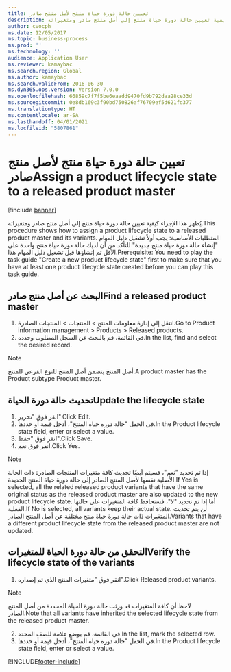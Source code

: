 ```yaml
---
title: تعيين حالة دورة حياة منتج لأصل منتج صادر
description: يُظهر هذا الإجراء كيفية تعيين حالة دورة حياة منتج إلى أصل منتج صادر ومتغيراته.
author: cvocph
ms.date: 12/05/2017
ms.topic: business-process
ms.prod: ''
ms.technology: ''
audience: Application User
ms.reviewer: kamaybac
ms.search.region: Global
ms.author: kamaybac
ms.search.validFrom: 2016-06-30
ms.dyn365.ops.version: Version 7.0.0
ms.openlocfilehash: 66859c7f7f5be6eaadd9470fd9b792daa28ce33d
ms.sourcegitcommit: 0e8db169c3f90bd750826af76709ef5d621fd377
ms.translationtype: HT
ms.contentlocale: ar-SA
ms.lasthandoff: 04/01/2021
ms.locfileid: "5807861"
---
```

# <a name="assign-a-product-lifecycle-state-to-a-released-product-master"></a><span data-ttu-id="6c697-103">تعيين حالة دورة حياة منتج لأصل منتج صادر</span><span class="sxs-lookup"><span data-stu-id="6c697-103">Assign a product lifecycle state to a released product master</span></span>

[!include [banner](../../includes/banner.md)]

<span data-ttu-id="6c697-104">يُظهر هذا الإجراء كيفية تعيين حالة دورة حياة منتج إلى أصل منتج صادر ومتغيراته.</span><span class="sxs-lookup"><span data-stu-id="6c697-104">This procedure shows how to assign a product lifecycle state to a released product master and its variants.</span></span> <span data-ttu-id="6c697-105">المتطلبات الأساسية: يجب أولاً تشغيل دليل المهام "إنشاء حالة دورة حياة منتج جديدة" للتأكد من أن لديك حالة دورة حياة منتج واحدة على الأقل تم إنشاؤها قبل تشغيل دليل المهام هذا.</span><span class="sxs-lookup"><span data-stu-id="6c697-105">Prerequisite: You need to play the task guide "Create a new product lifecycle state" first to make sure that you have at least one product lifecycle state created before you can play this task guide.</span></span>


## <a name="find-a-released-product-master"></a><span data-ttu-id="6c697-106">البحث عن أصل منتج صادر</span><span class="sxs-lookup"><span data-stu-id="6c697-106">Find a released product master</span></span>
1. <span data-ttu-id="6c697-107">انتقل إلى إدارة معلومات المنتج > المنتجات > المنتجات الصادرة.</span><span class="sxs-lookup"><span data-stu-id="6c697-107">Go to Product information management > Products > Released products.</span></span>
2. <span data-ttu-id="6c697-108">في القائمة، قم بالبحث عن السجل المطلوب وحدده.</span><span class="sxs-lookup"><span data-stu-id="6c697-108">In the list, find and select the desired record.</span></span>

> [!NOTE]
> <span data-ttu-id="6c697-109">أصل المنتج يتضمن أصل المنتج للنوع الفرعي للمنتج.</span><span class="sxs-lookup"><span data-stu-id="6c697-109">A product master has the Product subtype Product master.</span></span>  

## <a name="update-the-lifecycle-state"></a><span data-ttu-id="6c697-110">تحديث حالة دورة الحياة</span><span class="sxs-lookup"><span data-stu-id="6c697-110">Update the lifecycle state</span></span>
1. <span data-ttu-id="6c697-111">انقر فوق "تحرير".</span><span class="sxs-lookup"><span data-stu-id="6c697-111">Click Edit.</span></span>
2. <span data-ttu-id="6c697-112">في الحقل "حالة دورة حياة المنتج"، أدخل قيمة أو حددها.</span><span class="sxs-lookup"><span data-stu-id="6c697-112">In the Product lifecycle state field, enter or select a value.</span></span>
3. <span data-ttu-id="6c697-113">انقر فوق "حفظ".</span><span class="sxs-lookup"><span data-stu-id="6c697-113">Click Save.</span></span>
4. <span data-ttu-id="6c697-114">انقر فوق نعم.</span><span class="sxs-lookup"><span data-stu-id="6c697-114">Click Yes.</span></span>

> [!NOTE]
> <span data-ttu-id="6c697-115">إذا تم تحديد "نعم"، فسيتم أيضًا تحديث كافة متغيرات المنتجات الصادرة ذات الحالة الأصلية نفسها لأصل المنتج الصادر إلى حالة دورة حياة المنتج الجديدة.</span><span class="sxs-lookup"><span data-stu-id="6c697-115">If Yes is selected, all the related released product variants that have the same original status as the released product master are also updated to the new product lifecycle state.</span></span> <span data-ttu-id="6c697-116">أما إذا تم تحديد "لا"، فستحافظ كافة المتغيرات على حالتها الفعلية.</span><span class="sxs-lookup"><span data-stu-id="6c697-116">If No is selected, all variants keep their actual state.</span></span> <span data-ttu-id="6c697-117">لن يتم تحديث المتغيرات ذات حالة دورة حياة منتج مختلفة عن أصل المنتج الصادر.</span><span class="sxs-lookup"><span data-stu-id="6c697-117">Variants that have a different product lifecycle state from the released product master are not updated.</span></span>  

## <a name="verify-the-lifecycle-state-of-the-variants"></a><span data-ttu-id="6c697-118">التحقق من حالة دورة الحياة للمتغيرات</span><span class="sxs-lookup"><span data-stu-id="6c697-118">Verify the lifecycle state of the variants</span></span>
1. <span data-ttu-id="6c697-119">انقر فوق "متغيرات المنتج الذي تم إصداره".</span><span class="sxs-lookup"><span data-stu-id="6c697-119">Click Released product variants.</span></span>

> [!NOTE]
> <span data-ttu-id="6c697-120">لاحظ أن كافة المتغيرات قد ورثت حالة دورة الحياة المحددة من أصل المنتج الصادر.</span><span class="sxs-lookup"><span data-stu-id="6c697-120">Note that all variants have inherited the selected lifecycle state from the released product master.</span></span>  

2. <span data-ttu-id="6c697-121">في القائمة، قم بوضع علامة للصف المحدد.</span><span class="sxs-lookup"><span data-stu-id="6c697-121">In the list, mark the selected row.</span></span>
3. <span data-ttu-id="6c697-122">في الحقل "حالة دورة حياة المنتج"، أدخل قيمة أو حددها.</span><span class="sxs-lookup"><span data-stu-id="6c697-122">In the Product lifecycle state field, enter or select a value.</span></span>



[!INCLUDE[footer-include](../../../includes/footer-banner.md)]